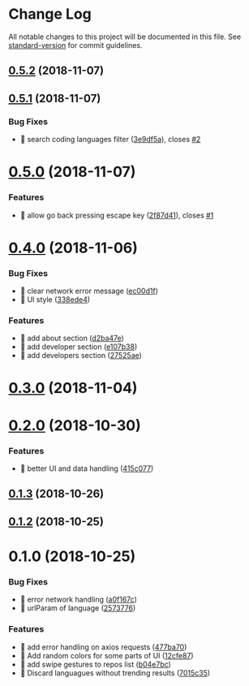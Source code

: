 # Change Log

All notable changes to this project will be documented in this file. See [standard-version](https://github.com/conventional-changelog/standard-version) for commit guidelines.

<a name="0.5.2"></a>
## [0.5.2](https://github.com/zircleui/github-trending-plus/compare/v0.5.1...v0.5.2) (2018-11-07)



<a name="0.5.1"></a>
## [0.5.1](https://github.com/zircleui/github-trending-plus/compare/v0.5.0...v0.5.1) (2018-11-07)


### Bug Fixes

* 🐛 search coding languages filter ([3e9df5a](https://github.com/zircleui/github-trending-plus/commit/3e9df5a)), closes [#2](https://github.com/zircleui/github-trending-plus/issues/2)



<a name="0.5.0"></a>
# [0.5.0](https://github.com/zircleui/github-trending-plus/compare/v0.4.0...v0.5.0) (2018-11-07)


### Features

* 🎸 allow go back pressing escape key ([2f87d41](https://github.com/zircleui/github-trending-plus/commit/2f87d41)), closes [#1](https://github.com/zircleui/github-trending-plus/issues/1)



<a name="0.4.0"></a>
# [0.4.0](https://github.com/zircleui/github-trending-plus/compare/v0.3.0...v0.4.0) (2018-11-06)


### Bug Fixes

* 🐛 clear network error message ([ec00d1f](https://github.com/zircleui/github-trending-plus/commit/ec00d1f))
* 🐛 UI style ([338ede4](https://github.com/zircleui/github-trending-plus/commit/338ede4))


### Features

* 🎸 add about section ([d2ba47e](https://github.com/zircleui/github-trending-plus/commit/d2ba47e))
* 🎸 add developer section ([e107b38](https://github.com/zircleui/github-trending-plus/commit/e107b38))
* 🎸 add developers section ([27525ae](https://github.com/zircleui/github-trending-plus/commit/27525ae))



<a name="0.3.0"></a>
# [0.3.0](https://github.com/zircleui/github-trending-plus/compare/v0.2.0...v0.3.0) (2018-11-04)



<a name="0.2.0"></a>
# [0.2.0](https://github.com/zircleui/github-trending-plus/compare/v0.1.3...v0.2.0) (2018-10-30)


### Features

* 🎸 better UI and data handling ([415c077](https://github.com/zircleui/github-trending-plus/commit/415c077))



<a name="0.1.3"></a>
## [0.1.3](https://github.com/zircleui/github-trending-plus/compare/v0.1.2...v0.1.3) (2018-10-26)



<a name="0.1.2"></a>
## [0.1.2](https://github.com/zircleui/github-trending-plus/compare/v0.1.0...v0.1.2) (2018-10-25)



<a name="0.1.0"></a>
# 0.1.0 (2018-10-25)


### Bug Fixes

* 🐛 error network handling ([a0f167c](https://github.com/zircleui/github-trending-plus/commit/a0f167c))
* 🐛 urlParam of language ([2573776](https://github.com/zircleui/github-trending-plus/commit/2573776))


### Features

* 🎸 add error handling on axios requests ([477ba70](https://github.com/zircleui/github-trending-plus/commit/477ba70))
* 🎸 Add random colors for some parts of UI ([12cfe87](https://github.com/zircleui/github-trending-plus/commit/12cfe87))
* 🎸 add swipe gestures to repos list ([b04e7bc](https://github.com/zircleui/github-trending-plus/commit/b04e7bc))
* 🎸 Discard languagues without trending results ([7015c35](https://github.com/zircleui/github-trending-plus/commit/7015c35))
